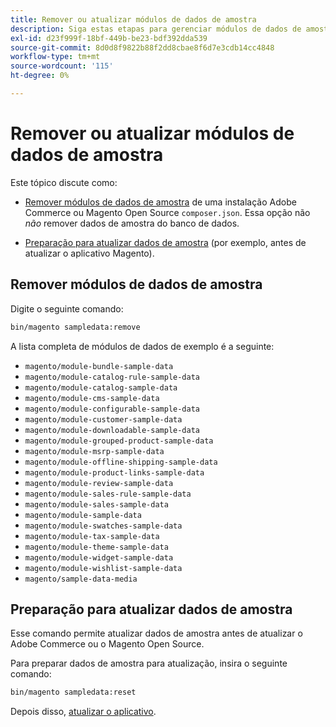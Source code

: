 ```yaml
---
title: Remover ou atualizar módulos de dados de amostra
description: Siga estas etapas para gerenciar módulos de dados de amostra do Adobe Commerce.
exl-id: d23f999f-18bf-449b-be23-bdf392dda539
source-git-commit: 8d0d8f9822b88f2dd8cbae8f6d7e3cdb14cc4848
workflow-type: tm+mt
source-wordcount: '115'
ht-degree: 0%

---
```


# Remover ou atualizar módulos de dados de amostra

Este tópico discute como:

* [Remover módulos de dados de amostra](#remove-sample-data-modules) de uma instalação Adobe Commerce ou Magento Open Source `composer.json`. Essa opção não *não* remover dados de amostra do banco de dados.

* [Preparação para atualizar dados de amostra](#prepare-to-update-sample-data) (por exemplo, antes de atualizar o aplicativo Magento).

## Remover módulos de dados de amostra

Digite o seguinte comando:

```bash
bin/magento sampledata:remove
```

A lista completa de módulos de dados de exemplo é a seguinte:

* `magento/module-bundle-sample-data`
* `magento/module-catalog-rule-sample-data`
* `magento/module-catalog-sample-data`
* `magento/module-cms-sample-data`
* `magento/module-configurable-sample-data`
* `magento/module-customer-sample-data`
* `magento/module-downloadable-sample-data`
* `magento/module-grouped-product-sample-data`
* `magento/module-msrp-sample-data`
* `magento/module-offline-shipping-sample-data`
* `magento/module-product-links-sample-data`
* `magento/module-review-sample-data`
* `magento/module-sales-rule-sample-data`
* `magento/module-sales-sample-data`
* `magento/module-sample-data`
* `magento/module-swatches-sample-data`
* `magento/module-tax-sample-data`
* `magento/module-theme-sample-data`
* `magento/module-widget-sample-data`
* `magento/module-wishlist-sample-data`
* `magento/sample-data-media`

## Preparação para atualizar dados de amostra

Esse comando permite atualizar dados de amostra antes de atualizar o Adobe Commerce ou o Magento Open Source.

Para preparar dados de amostra para atualização, insira o seguinte comando:

```bash
bin/magento sampledata:reset
```

Depois disso, [atualizar o aplicativo](../tutorials/uninstall.md#update-the-application).
